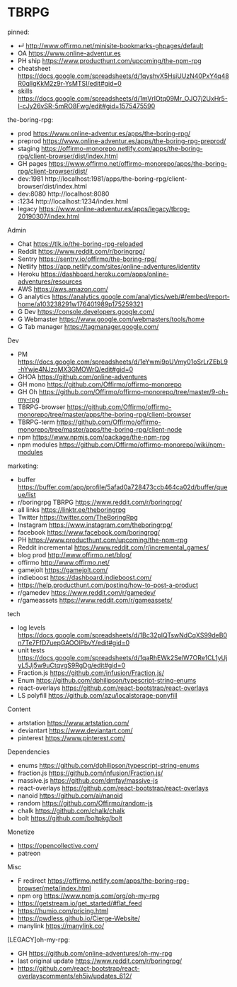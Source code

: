 # TBRPG

pinned:
- ↵ http://www.offirmo.net/minisite-bookmarks-ghpages/default
- OA https://www.online-adventur.es
- PH ship https://www.producthunt.com/upcoming/the-npm-rpg
- cheatsheet https://docs.google.com/spreadsheets/d/1qyshvX5HsiUUzN40PxY4q48R0qllgKkM2z9r-YsMTSI/edit#gid=0
- skills https://docs.google.com/spreadsheets/d/1mVrIOtq09Mr_OJO7j2UxHr5-I-cJy26vSR-5mRO8Fwg/edit#gid=1575475590


the-boring-rpg:
- prod        https://www.online-adventur.es/apps/the-boring-rpg/
- preprod     https://www.online-adventur.es/apps/the-boring-rpg-preprod/
- staging     https://offirmo-monorepo.netlify.com/apps/the-boring-rpg/client-browser/dist/index.html
- GH pages    https://www.offirmo.net/offirmo-monorepo/apps/the-boring-rpg/client-browser/dist/
- dev:1981    http://localhost:1981/apps/the-boring-rpg/client-browser/dist/index.html
- dev:8080    http://localhost:8080
- :1234       http://localhost:1234/index.html
- legacy      https://www.online-adventur.es/apps/legacy/tbrpg-20190307/index.html


Admin
- Chat https://tlk.io/the-boring-rpg-reloaded
- Reddit https://www.reddit.com/r/boringrpg/
- Sentry https://sentry.io/offirmo/the-boring-rpg/
- Netlify https://app.netlify.com/sites/online-adventures/identity
- Heroku https://dashboard.heroku.com/apps/online-adventures/resources
- AWS https://aws.amazon.com/
- G analytics https://analytics.google.com/analytics/web/#/embed/report-home/a103238291w176401989p175259321
- G Dev https://console.developers.google.com/
- G Webmaster https://www.google.com/webmasters/tools/home
- G Tab manager https://tagmanager.google.com/


Dev
- PM https://docs.google.com/spreadsheets/d/1eYwmi9pUVmy01oSrLrZEbL9-hYwje4NJzqMX3GMOWrQ/edit#gid=0
- GHOA https://github.com/online-adventures
- GH mono https://github.com/Offirmo/offirmo-monorepo
- GH Oh https://github.com/Offirmo/offirmo-monorepo/tree/master/9-oh-my-rpg
- TBRPG-browser https://github.com/Offirmo/offirmo-monorepo/tree/master/apps/the-boring-rpg/client-browser
- TBRPG-term https://github.com/Offirmo/offirmo-monorepo/tree/master/apps/the-boring-rpg/client-node
- npm https://www.npmjs.com/package/the-npm-rpg
- npm modules https://github.com/Offirmo/offirmo-monorepo/wiki/npm-modules


marketing:
- buffer https://buffer.com/app/profile/5afad0a728473ccb464ca02d/buffer/queue/list
- r/boringrpg TBRPG https://www.reddit.com/r/boringrpg/
- all links https://linktr.ee/theboringrpg
- Twitter https://twitter.com/TheBoringRpg
- Instagram https://www.instagram.com/theboringrpg/
- facebook https://www.facebook.com/boringrpg/
- PH https://www.producthunt.com/upcoming/the-npm-rpg
- Reddit incremental https://www.reddit.com/r/incremental_games/
- blog prod http://www.offirmo.net/blog/
- offirmo http://www.offirmo.net/
- gamejolt https://gamejolt.com/
- indieboost https://dashboard.indieboost.com/
- https://help.producthunt.com/posting/how-to-post-a-product
- r/gamedev https://www.reddit.com/r/gamedev/
- r/gameassets https://www.reddit.com/r/gameassets/



tech
- log levels https://docs.google.com/spreadsheets/d/1Bc32plQTswNdCqXS99deB0n7Te7FfD7uepGAOOlPbvY/edit#gid=0
- unit tests https://docs.google.com/spreadsheets/d/1qaRhEWk2SelW7ORe1CL1yUjyL5Jj5w9uCtqvgS9RgDg/edit#gid=0
- Fraction.js https://github.com/infusion/Fraction.js/
- Enum https://github.com/dphilipson/typescript-string-enums
- react-overlays https://github.com/react-bootstrap/react-overlays
- LS polyfill https://github.com/azu/localstorage-ponyfill


Content
- artstation  https://www.artstation.com/
- deviantart  https://www.deviantart.com/
- pinterest   https://www.pinterest.com/


Dependencies
- enums https://github.com/dphilipson/typescript-string-enums
- fraction.js https://github.com/infusion/Fraction.js/
- massive.js https://github.com/dmfay/massive-js
- react-overlays https://github.com/react-bootstrap/react-overlays
- nanoid https://github.com/ai/nanoid
- random https://github.com/Offirmo/random-js
- chalk https://github.com/chalk/chalk
- bolt https://github.com/boltpkg/bolt


Monetize
- https://opencollective.com/
- patreon


Misc
- F redirect https://offirmo.netlify.com/apps/the-boring-rpg-browser/meta/index.html
- npm org https://www.npmjs.com/org/oh-my-rpg
- https://getstream.io/get_started/#flat_feed
- https://humio.com/pricing.html
- https://pwdless.github.io/Cierge-Website/
- manylink https://manylink.co/


[LEGACY]oh-my-rpg:
- GH https://github.com/online-adventures/oh-my-rpg
- last original update https://www.reddit.com/r/boringrpg/
- https://github.com/react-bootstrap/react-overlayscomments/eh5iv/updates_612/
